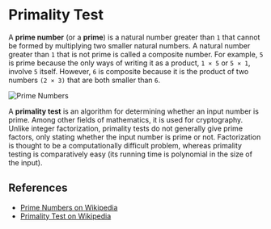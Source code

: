 # Primality Test

A **prime number** (or a **prime**) is a natural number greater than `1` that 
cannot be formed by multiplying two smaller natural numbers. A natural number 
greater than `1` that is not prime is called a composite number. For 
example, `5` is prime because the only ways of writing it as a 
product, `1 × 5` or `5 × 1`, involve `5` itself. However, `6` is 
composite because it is the product of two numbers `(2 × 3)` that are 
both smaller than `6`. 

![Prime Numbers](https://upload.wikimedia.org/wikipedia/commons/f/f0/Primes-vs-composites.svg)

A **primality test** is an algorithm for determining whether an input 
number is prime. Among other fields of mathematics, it is used 
for cryptography. Unlike integer factorization, primality tests 
do not generally give prime factors, only stating whether the 
input number is prime or not. Factorization is thought to be 
a computationally difficult problem, whereas primality testing 
is comparatively easy (its running time is polynomial in the 
size of the input). 

## References

- [Prime Numbers on Wikipedia](https://en.wikipedia.org/wiki/Prime_number)
- [Primality Test on Wikipedia](https://en.wikipedia.org/wiki/Primality_test)
